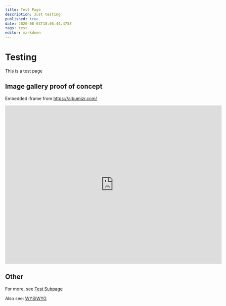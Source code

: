 ```yaml
---
title: Test Page
description: Just testing
published: true
date: 2020-08-03T18:06:44.475Z
tags: test
editor: markdown
---
```


# Testing
This is a test page

## Image gallery proof of concept

Embedded iframe from https://albumizr.com/
<iframe src="https://albumizr.com/a/9KpR" scrolling="no" frameborder="0" allowfullscreen width="700" height="512"></iframe>

<script src="../jbcore/juicebox.js"></script>

<script type="text/javascript">
	new juicebox({
		containerid:'juicebox-container',
		baseURL:'../full/',
		backgroundColor:'rgba(0,0,0,.9)',
		galleryHeight:'600',
		galleryWidth:'708'
	});
</script>
<div id="juicebox-container"></div>

## Other

For more, see [Test Subpage](/test-page/test-subpage)

Also see: [WYSIWYG](/test-page/wysiwyg)